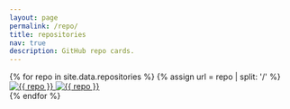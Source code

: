 ```yaml
---
layout: page
permalink: /repo/
title: repositories
nav: true
description: GitHub repo cards.
---
```


<div class="repositories d-flex flex-wrap flex-md-row flex-column justify-content-between align-items-center">
  {% for repo in site.data.repositories %}
  {% assign url =  repo | split: '/' %}
    <div class="repo p-2 text-center">
      <a href="https://github.com/{{ repo }}">
        <img class="repo-img-light" alt="{{ repo }}" src="https://github-readme-stats.vercel.app/api/pin/?username={{ url.first }}&repo={{ url.last }}&theme={{ site.repo_theme_light }}">
        <img class="repo-img-dark" alt="{{ repo }}" src="https://github-readme-stats.vercel.app/api/pin/?username={{ url.first }}&repo={{ url.last }}&theme={{ site.repo_theme_dark }}">
      </a>
    </div>
  {% endfor %}
</div>
